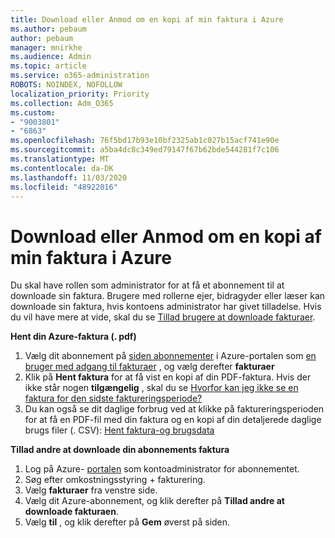 ```yaml
---
title: Download eller Anmod om en kopi af min faktura i Azure
ms.author: pebaum
author: pebaum
manager: mnirkhe
ms.audience: Admin
ms.topic: article
ms.service: o365-administration
ROBOTS: NOINDEX, NOFOLLOW
localization_priority: Priority
ms.collection: Adm_O365
ms.custom:
- "9003801"
- "6863"
ms.openlocfilehash: 76f5bd17b93e10bf2325ab1c027b15acf741e90e
ms.sourcegitcommit: a5ba4dc8c349ed79147f67b62bde544281f7c106
ms.translationtype: MT
ms.contentlocale: da-DK
ms.lasthandoff: 11/03/2020
ms.locfileid: "48922016"
---
```

# <a name="download-or-request-a-copy-of-my-bill-in-azure"></a>Download eller Anmod om en kopi af min faktura i Azure

Du skal have rollen som administrator for at få et abonnement til at downloade sin faktura. Brugere med rollerne ejer, bidragyder eller læser kan downloade sin faktura, hvis kontoens administrator har givet tilladelse. Hvis du vil have mere at vide, skal du se [Tillad brugere at downloade fakturaer](https://docs.microsoft.com/azure/cost-management-billing/manage/manage-billing-access#opt-in).

**Hent din Azure-faktura (. pdf)**

1. Vælg dit abonnement på [siden abonnementer](https://portal.azure.com/#blade/Microsoft_Azure_Billing/SubscriptionsBlade) i Azure-portalen som [en bruger med adgang til fakturaer](https://docs.microsoft.com/azure/cost-management-billing/manage/manage-billing-access?WT.mc_id=Portal-Microsoft_Azure_Support) , og vælg derefter **fakturaer**
2. Klik på **Hent faktura** for at få vist en kopi af din PDF-faktura. Hvis der ikke står nogen **tilgængelig** , skal du se [Hvorfor kan jeg ikke se en faktura for den sidste faktureringsperiode?](https://docs.microsoft.com/azure/cost-management-billing/manage/download-azure-invoice-daily-usage-date?WT.mc_id=Portal-Microsoft_Azure_Support#noinvoice)
3. Du kan også se dit daglige forbrug ved at klikke på faktureringsperioden for at få en PDF-fil med din faktura og en kopi af din detaljerede daglige brugs filer (. CSV): [Hent faktura-og brugsdata](https://docs.microsoft.com/azure/cost-management-billing/manage/download-azure-invoice-daily-usage-date?WT.mc_id=Portal-Microsoft_Azure_Support)  

**Tillad andre at downloade din abonnements faktura**

1. Log på Azure- [portalen](https://portal.azure.com/) som kontoadministrator for abonnementet.
2. Søg efter omkostningsstyring + fakturering.
3. Vælg **fakturaer** fra venstre side.
4. Vælg dit Azure-abonnement, og klik derefter på **Tillad andre at downloade fakturaen**.
5. Vælg **til** , og klik derefter på **Gem** øverst på siden.
